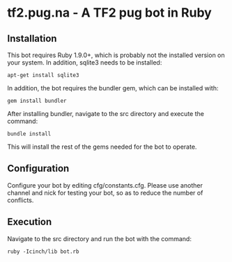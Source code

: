 tf2.pug.na - A TF2 pug bot in Ruby
==================================

Installation
------------

This bot requires Ruby 1.9.0+, which is probably not the installed version on your system. In addition, sqlite3 needs to be installed:

    apt-get install sqlite3

In addition, the bot requires the bundler gem, which can be installed with:

    gem install bundler

After installing bundler, navigate to the src directory and execute the command:

    bundle install
    
This will install the rest of the gems needed for the bot to operate.


Configuration
-------------

Configure your bot by editing cfg/constants.cfg. Please use another channel and nick for testing your bot, so as to reduce the number of conflicts.


Execution
---------

Navigate to the src directory and run the bot with the command:

    ruby -Icinch/lib bot.rb

